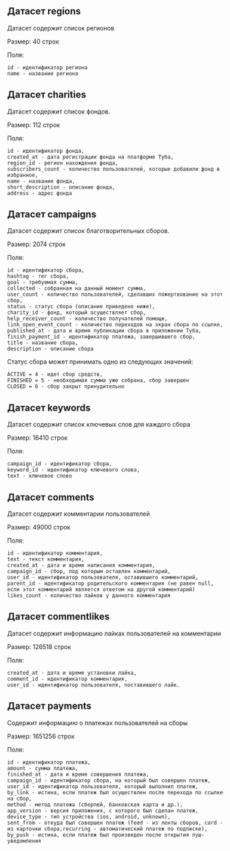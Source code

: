 ## Датасет regions
Датасет содержит список регионов

Размер: 40 строк

Поля:
```
id - идентификатор региона
name - название региона
```


## Датасет charities
Датасет содержит список фондов.

Размер: 112 строк

Поля: 
```
id - идентификатор фонда,
created_at - дата регистрации фонда на платформе Туба,
region_id - регион нахождения фонда,
subscribers_count - количество пользователей, которые добавили фонд в избранное,
name - название фонда,
short_description - описание фонда,
address - адрес фонда
```
## Датасет campaigns
Датасет содержит список благотворительных сборов.

Размер: 2074 строк

Поля:
```
id - идентификатор сбора,
hashtag - тег сбора,
goal - требуемая сумма,
collected - собранная на данный момент сумма,
user_count - количество пользователей, сделавших пожертвование на этот сбор,
status - статус сбора (описание приведено ниже),
charity_id - фонд, который осуществляет сбор,
help_receiver_count - количество получателей помощи,
link_open_event_count - количество переходов на экран сбора по ссылке,
published_at - дата и время публикации сбора в приложении Туба,
finish_payment_id - идентификатор платежа, завершившего сбор,
title - название сбора,
description - описание сбора
```
Статус сбора может принимать одно из следующих значений:
```
ACTIVE = 4 - идет сбор средств, 
FINISHED = 5 - необходимая сумма уже собрана, сбор завершен
CLOSED = 6 - сбор закрыт принудительно
```
## Датасет keywords
Датасет содержит список ключевых слов для каждого сбора

Размер: 16410 строк

Поля: 
```
campaign_id - идентификатор сбора,
keyword_id - идентификатор ключевого слова,
text - ключевое слово
```
## Датасет comments
Датасет содержит комментарии пользователей

Размер: 49000 строк

Поля:
```
id - идентификатор комментария,
text - текст комментария,
created_at - дата и время написания комментария,
campaign_id - сбор, под которым оставлен комментарий,
user_id - идентификатор пользователя, оставившего комментарий,
parent_id - идентификатор родительского комментария (не равен null, если этот комментарий является ответом на другой комментарий)
likes_count - количество лайков у данного комментария
```
## Датасет commentlikes
Датасет содержит информацию лайках пользователей на комментарии

Размер: 126518 строк

Поля:
```
created_at - дата и время установки лайка,
comment_id - идентификатор комментария,
user_id - идентификатор пользователя, поставившего лайк.
```
## Датасет payments
Содержит информацию о платежах пользователей на сборы

Размер: 1651256 строк

Поля:
```
id - идентификатор платежа,
amount - сумма платежа,
finished_at - дата и время совершения платежа,
campaign_id - идентификатор сбора, на который был совершен платеж,
user_id - идентификатор пользователя, который выполнил платеж,
by_link - истина, если платеж был осуществлен после перехода по ссылке на сбор,
method - метод платежа (сберпей, банковская карта и др.),
app_version - версия приложения, с которого был сделан платеж,
device_type - тип устройства (ios, android, unknown),
sent_from - откуда был совершен платеж (feed - из ленты сборов, card - из карточки сбора,recurring - автоматический платеж по подписке),
by_push - истина, если платеж был произведен после открытия пуш-уведомления
```
